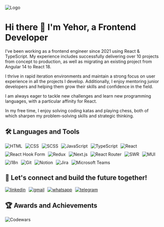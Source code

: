
![Logo](https://media.licdn.com/dms/image/v2/D4D16AQHMpUjUlKXY9w/profile-displaybackgroundimage-shrink_350_1400/profile-displaybackgroundimage-shrink_350_1400/0/1675076582974?e=1733961600&v=beta&t=d21WY-srQW16B8orvwG1qy-R9l2nDG2AX4UoCTnH46E)

# Hi there 👋 I'm Yehor, a Frontend Developer

I’ve been working as a frontend engineer since 2021 using React & TypeScript. My experience includes successfully delivering over 10 projects from concept to production, as well as migrating an existing project from Angular 14 to React 18.

I thrive in rapid iteration environments and maintain a strong focus on user experience in all the projects I develop. Additionally, I enjoy mentoring junior developers and helping them grow their skills and confidence in the field.

I am always eager to tackle new challenges and learn new programming languages, with a particular affinity for React.

In my free time, I enjoy solving coding katas and playing chess, both of which sharpen my problem-solving skills and strategic thinking.

## 🛠 Languages and Tools

<div style="display: flex; gap: 10px; flex-wrap: wrap;">
  <img src="https://img.shields.io/badge/HTML-E34F26?style=for-the-badge&logo=html5&logoColor=white" alt="HTML" />
  <img src="https://img.shields.io/badge/CSS-1572B6?style=for-the-badge&logo=css3&logoColor=white" alt="CSS" />
  <img src="https://img.shields.io/badge/SCSS-CC6699?style=for-the-badge&logo=sass&logoColor=white" alt="SCSS" />
  <img src="https://img.shields.io/badge/JavaScript-F7DF1E?style=for-the-badge&logo=javascript&logoColor=black" alt="JavaScript" />
  <img src="https://img.shields.io/badge/TypeScript-3178C6?style=for-the-badge&logo=typescript&logoColor=white" alt="TypeScript" />
  <img src="https://img.shields.io/badge/React-61DAFB?style=for-the-badge&logo=react&logoColor=white" alt="React" />
  <img src="https://img.shields.io/badge/react--hook--form-EC5990?style=for-the-badge&logo=react-hook-form&logoColor=white" alt="React Hook Form" />
  <img src="https://img.shields.io/badge/Redux-764ABC?style=for-the-badge&logo=redux&logoColor=white" alt="Redux" />
  <img src="https://img.shields.io/badge/Next.js-000000?style=for-the-badge&logo=next.js&logoColor=white" alt="Next.js" />
  <img src="https://img.shields.io/badge/React_Router-CA4245?style=for-the-badge&logo=react-router&logoColor=white" alt="React Router" />
  <img src="https://img.shields.io/badge/SWR-000000?style=for-the-badge&logo=swr&logoColor=white" alt="SWR" />
  <img src="https://img.shields.io/badge/MUI-007FFF?style=for-the-badge&logo=mui&logoColor=white" alt="MUI" />
  <img src="https://img.shields.io/badge/i18n-26A69A?style=for-the-badge&logo=i18n&logoColor=white" alt="i18n" />
  <img src="https://img.shields.io/badge/Git-F05032?style=for-the-badge&logo=git&logoColor=white" alt="Git" />
  <img src="https://img.shields.io/badge/Notion-000000?style=for-the-badge&logo=notion&logoColor=white" alt="Notion" />
  <img src="https://img.shields.io/badge/Jira-0052CC?style=for-the-badge&logo=jira&logoColor=white" alt="Jira" />
  <img src="https://img.shields.io/badge/Teams-6264A7?style=for-the-badge&logo=microsoft-teams&logoColor=white" alt="Microsoft Teams" />
</div>

## 🔗  Let's connect and build the future together!

<div style="display: flex; gap: 10px; text-decoration: 'none'">
  <a href="https://www.linkedin.com/in/kravtsovyehor/"><img src="https://img.shields.io/badge/linkedin-0A66C2?style=for-the-badge&logo=linkedin&logoColor=white" alt="linkedin"/></a>
  <a href="mailto:kravtsovyehor@gmail.com"><img src="https://img.shields.io/badge/gmail-D14836?style=for-the-badge&logo=gmail&logoColor=white" alt="gmail"/></a>
  <a href="https://wa.me/34641320996"><img src="https://img.shields.io/badge/whatsapp-25D366?style=for-the-badge&logo=whatsapp&logoColor=white" alt="whatsapp"/></a>
  <a href="https://t.me/kravtsovyehor"><img src="https://img.shields.io/badge/telegram-2CA5E0?style=for-the-badge&logo=telegram&logoColor=white" alt="telegram"/></a>
</div>

## 🏆 Awards and Achievements

![Codewars](https://github.r2v.ch/codewars?user=kravtsovyehor&hide_clan=true&theme=gradient_midnight_puple_by_level)
